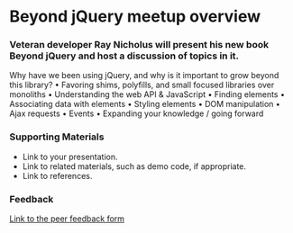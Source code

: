 # Beyond jQuery meetup overview

### Veteran developer Ray Nicholus will present his new book Beyond jQuery and host a discussion of topics in it. 
Why have we been using jQuery, and why is it important to grow beyond this library?
• Favoring shims, polyfills, and small focused libraries over monoliths
• Understanding the web API & JavaScript
• Finding elements
• Associating data with elements
• Styling elements
• DOM manipulation
• Ajax requests
• Events
• Expanding your knowledge / going forward 

### Supporting Materials 

* Link to your presentation.
* Link to related materials, such as demo code, if appropriate. 
* Link to references. 

### Feedback

[Link to the peer feedback form](Feedback.md)


